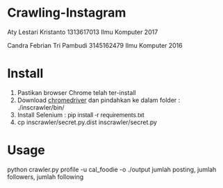 # Crawling-Instagram

Aty Lestari Kristanto         1313617013    Ilmu Komputer 2017

Candra Febrian Tri Pambudi    3145162479    Ilmu Komputer 2016


# Install

1. Pastikan browser Chrome telah ter-install
2. Download <a href="https://sites.google.com/a/chromium.org/chromedriver/">chromedriver</a> dan pindahkan ke dalam folder : ./inscrawler/bin/
3. Install Selenium : <span style="font-family: arial;"> pip install -r requirements.txt </span>
4. cp inscrawler/secret.py.dist inscrawler/secret.py


# Usage
python crawler.py profile -u cal_foodie -o ./output
jumlah posting, jumlah followers, jumlah following

